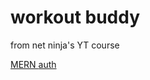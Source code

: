 # workout buddy
from net ninja's YT course

[MERN ](https://youtube.com/playlist?list=PL4cUxeGkcC9iJ_KkrkBZWZRHVwnzLIoUE)
[auth ](https://youtube.com/playlist?list=PL4cUxeGkcC9g8OhpOZxNdhXggFz2lOuCT)
